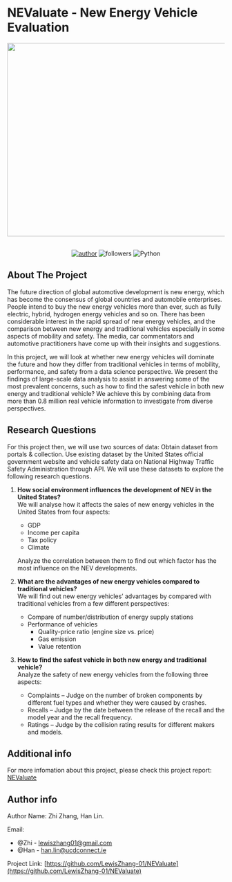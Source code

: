 # NEValuate - New Energy Vehicle Evaluation
<div align="center">    
   <img src="https://github.com/LewisZhang-01/NEValuate/blob/master/NEValuate_Cover_Photo.jpg" width = 660 height = 447>
   
  <br>[![](https://img.shields.io/badge/author-ZhiZhang-red "author")](https://github.com/LewisZhang-01/)
  ![](https://img.shields.io/badge/dynamic/json?label=GitHub%20Followers&query=%24.data.totalSubs&url=https%3A%2F%2Fapi.spencerwoo.com%2Fsubstats%2F%3Fsource%3Dgithub%26queryKey%3DLewisZhang-01&labelColor=282c34&color=181717&logo=github&longCache=true "followers")
  ![](https://img.shields.io/badge/Python-Jupyter_Notebook-green.svg "Python")
</div>

## About The Project

The future direction of global automotive development is new energy, which has become the consensus of global countries and automobile enterprises. People intend to buy the new energy vehicles more than ever, such as fully electric, hybrid, hydrogen energy vehicles and so on. There has been considerable interest in the rapid spread of new energy vehicles, and the comparison between new energy and traditional vehicles especially in some aspects of mobility and safety. The media, car commentators and automotive practitioners have come up with their insights and suggestions. 

In this project, we will look at whether new energy vehicles will dominate the future and how they differ from traditional vehicles in terms of mobility, performance, and safety from a data science perspective. We present the findings of large-scale data analysis to assist in answering some of the most prevalent concerns, such as how to find the safest vehicle in both new energy and traditional vehicle? We achieve this by combining data from more than 0.8 million real vehicle information to investigate from diverse perspectives.

## Research Questions

For this project then, we will use two sources of data: Obtain dataset from portals & collection. Use existing dataset by the United States official government website and vehicle safety data on National Highway Traffic Safety Administration through API. We will use these datasets to explore the following research questions.

1. **How social environment influences the development of NEV in the United States?**
   <br>We will analyse how it affects the sales of new energy vehicles in the United States from four aspects:</br>
   * GDP
   * Income per capita 
   * Tax policy
   * Climate
   
   Analyze the correlation between them to find out which factor has the most influence on the NEV developments.

2. **What are the advantages of new energy vehicles compared to traditional vehicles?**
   <br>We will find out new energy vehicles’ advantages by compared with traditional vehicles from a few different perspectives:</br>
   * Compare of number/distribution of energy supply stations 
   * Performance of vehicles
      * Quality-price ratio (engine size vs. price) 
      * Gas emission
      * Value retention

3. **How to find the safest vehicle in both new energy and traditional vehicle?**
   <br>Analyze the safety of new energy vehicles from the following three aspects:</br>
   * Complaints – Judge on the number of broken components by different fuel types and whether they were caused by crashes.
   * Recalls – Judge by the date between the release of the recall and the model year and the recall frequency.
   * Ratings – Judge by the collision rating results for different makers and models.

## Additional info  
For more infomation about this project, please check this project report: [NEValuate](https://github.com/LewisZhang-01/NEValuate/blob/master/NEValuate_Final_Report.pdf)

## Author info
Author Name: Zhi Zhang, Han Lin.

Email: 
* @Zhi - lewiszhang01@gmail.com <br>
* @Han - han.lin@ucdconnect.ie <br> 
      
Project Link: [https://github.com/LewisZhang-01/NEValuate](https://github.com/LewisZhang-01/NEValuate)
